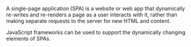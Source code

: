 A single-page application (SPA) is a website or web app that dynamically re-writes and re-renders a page as a user interacts with it, rather than making separate requests to the server for new HTML and content.

JavaScript frameworks can be used to support the dynamically changing elements of SPAs.
